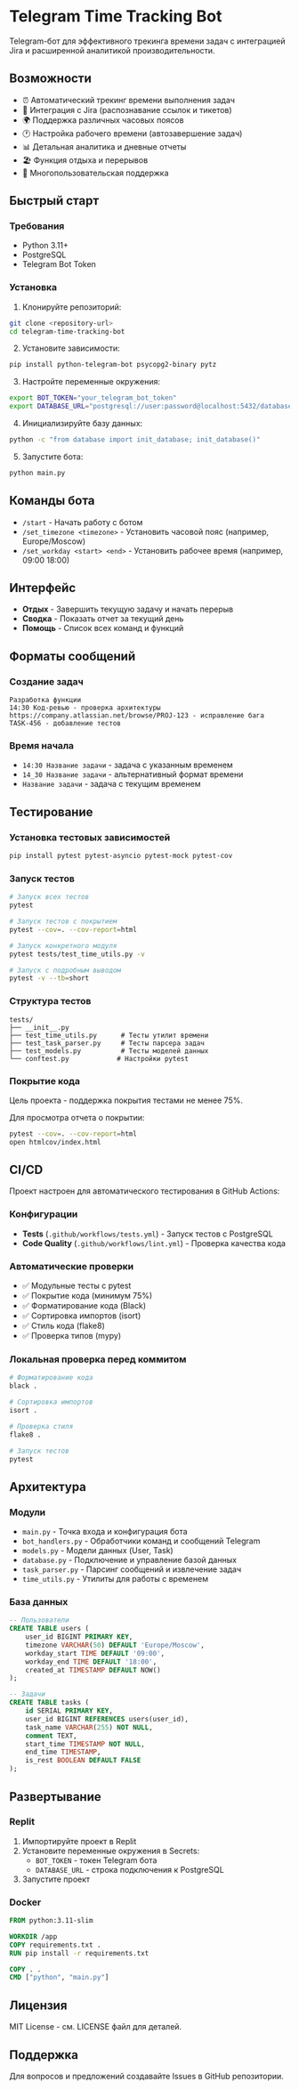 # Telegram Time Tracking Bot

Telegram-бот для эффективного трекинга времени задач с интеграцией Jira и расширенной аналитикой производительности.

## Возможности

- ⏰ Автоматический трекинг времени выполнения задач
- 🎯 Интеграция с Jira (распознавание ссылок и тикетов)
- 🌍 Поддержка различных часовых поясов
- 🕐 Настройка рабочего времени (автозавершение задач)
- 📊 Детальная аналитика и дневные отчеты
- 🏖️ Функция отдыха и перерывов
- 👥 Многопользовательская поддержка

## Быстрый старт

### Требования

- Python 3.11+
- PostgreSQL
- Telegram Bot Token

### Установка

1. Клонируйте репозиторий:
```bash
git clone <repository-url>
cd telegram-time-tracking-bot
```

2. Установите зависимости:
```bash
pip install python-telegram-bot psycopg2-binary pytz
```

3. Настройте переменные окружения:
```bash
export BOT_TOKEN="your_telegram_bot_token"
export DATABASE_URL="postgresql://user:password@localhost:5432/database"
```

4. Инициализируйте базу данных:
```bash
python -c "from database import init_database; init_database()"
```

5. Запустите бота:
```bash
python main.py
```

## Команды бота

- `/start` - Начать работу с ботом
- `/set_timezone <timezone>` - Установить часовой пояс (например, Europe/Moscow)
- `/set_workday <start> <end>` - Установить рабочее время (например, 09:00 18:00)

## Интерфейс

- **Отдых** - Завершить текущую задачу и начать перерыв
- **Сводка** - Показать отчет за текущий день
- **Помощь** - Список всех команд и функций

## Форматы сообщений

### Создание задач

```
Разработка функции
14:30 Код-ревью - проверка архитектуры
https://company.atlassian.net/browse/PROJ-123 - исправление бага
TASK-456 - добавление тестов
```

### Время начала

- `14:30 Название задачи` - задача с указанным временем
- `14_30 Название задачи` - альтернативный формат времени
- `Название задачи` - задача с текущим временем

## Тестирование

### Установка тестовых зависимостей

```bash
pip install pytest pytest-asyncio pytest-mock pytest-cov
```

### Запуск тестов

```bash
# Запуск всех тестов
pytest

# Запуск тестов с покрытием
pytest --cov=. --cov-report=html

# Запуск конкретного модуля
pytest tests/test_time_utils.py -v

# Запуск с подробным выводом
pytest -v --tb=short
```

### Структура тестов

```
tests/
├── __init__.py
├── test_time_utils.py      # Тесты утилит времени
├── test_task_parser.py     # Тесты парсера задач
├── test_models.py          # Тесты моделей данных
└── conftest.py            # Настройки pytest
```

### Покрытие кода

Цель проекта - поддержка покрытия тестами не менее 75%. 

Для просмотра отчета о покрытии:
```bash
pytest --cov=. --cov-report=html
open htmlcov/index.html
```

## CI/CD

Проект настроен для автоматического тестирования в GitHub Actions:

### Конфигурации

- **Tests** (`.github/workflows/tests.yml`) - Запуск тестов с PostgreSQL
- **Code Quality** (`.github/workflows/lint.yml`) - Проверка качества кода

### Автоматические проверки

- ✅ Модульные тесты с pytest
- ✅ Покрытие кода (минимум 75%)
- ✅ Форматирование кода (Black)
- ✅ Сортировка импортов (isort)
- ✅ Стиль кода (flake8)
- ✅ Проверка типов (mypy)

### Локальная проверка перед коммитом

```bash
# Форматирование кода
black .

# Сортировка импортов
isort .

# Проверка стиля
flake8 .

# Запуск тестов
pytest
```

## Архитектура

### Модули

- `main.py` - Точка входа и конфигурация бота
- `bot_handlers.py` - Обработчики команд и сообщений Telegram
- `models.py` - Модели данных (User, Task)
- `database.py` - Подключение и управление базой данных
- `task_parser.py` - Парсинг сообщений и извлечение задач
- `time_utils.py` - Утилиты для работы с временем

### База данных

```sql
-- Пользователи
CREATE TABLE users (
    user_id BIGINT PRIMARY KEY,
    timezone VARCHAR(50) DEFAULT 'Europe/Moscow',
    workday_start TIME DEFAULT '09:00',
    workday_end TIME DEFAULT '18:00',
    created_at TIMESTAMP DEFAULT NOW()
);

-- Задачи
CREATE TABLE tasks (
    id SERIAL PRIMARY KEY,
    user_id BIGINT REFERENCES users(user_id),
    task_name VARCHAR(255) NOT NULL,
    comment TEXT,
    start_time TIMESTAMP NOT NULL,
    end_time TIMESTAMP,
    is_rest BOOLEAN DEFAULT FALSE
);
```

## Развертывание

### Replit

1. Импортируйте проект в Replit
2. Установите переменные окружения в Secrets:
   - `BOT_TOKEN` - токен Telegram бота
   - `DATABASE_URL` - строка подключения к PostgreSQL
3. Запустите проект

### Docker

```dockerfile
FROM python:3.11-slim

WORKDIR /app
COPY requirements.txt .
RUN pip install -r requirements.txt

COPY . .
CMD ["python", "main.py"]
```

## Лицензия

MIT License - см. LICENSE файл для деталей.

## Поддержка

Для вопросов и предложений создавайте Issues в GitHub репозитории.